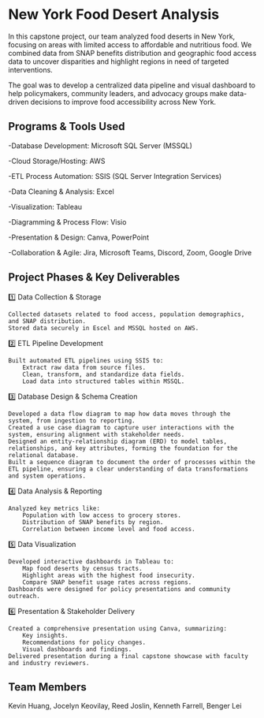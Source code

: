 # New York Food Desert Analysis
In this capstone project, our team analyzed food deserts in New York, focusing on areas with limited access to affordable and nutritious food. We combined data from SNAP benefits distribution and geographic food access data to uncover disparities and highlight regions in need of targeted interventions.

The goal was to develop a centralized data pipeline and visual dashboard to help policymakers, community leaders, and advocacy groups make data-driven decisions to improve food accessibility across New York.

## Programs & Tools Used

-Database Development:	Microsoft SQL Server (MSSQL)

-Cloud Storage/Hosting:	AWS

-ETL Process Automation:	SSIS (SQL Server Integration Services)

-Data Cleaning & Analysis:	Excel

-Visualization:	Tableau

-Diagramming & Process Flow:	Visio

-Presentation & Design:	Canva, PowerPoint

-Collaboration & Agile:	Jira, Microsoft Teams, Discord, Zoom, Google Drive

## Project Phases & Key Deliverables
1️⃣ Data Collection & Storage

    Collected datasets related to food access, population demographics, and SNAP distribution.
    Stored data securely in Escel and MSSQL hosted on AWS.

2️⃣ ETL Pipeline Development

    Built automated ETL pipelines using SSIS to:
        Extract raw data from source files.
        Clean, transform, and standardize data fields.
        Load data into structured tables within MSSQL.

3️⃣ Database Design & Schema Creation

    Developed a data flow diagram to map how data moves through the system, from ingestion to reporting.
    Created a use case diagram to capture user interactions with the system, ensuring alignment with stakeholder needs.
    Designed an entity-relationship diagram (ERD) to model tables, relationships, and key attributes, forming the foundation for the relational database.
    Built a sequence diagram to document the order of processes within the ETL pipeline, ensuring a clear understanding of data transformations and system operations.

4️⃣ Data Analysis & Reporting

    Analyzed key metrics like:
        Population with low access to grocery stores.
        Distribution of SNAP benefits by region.
        Correlation between income level and food access.

5️⃣ Data Visualization

    Developed interactive dashboards in Tableau to:
        Map food deserts by census tracts.
        Highlight areas with the highest food insecurity.
        Compare SNAP benefit usage rates across regions.
    Dashboards were designed for policy presentations and community outreach.

6️⃣ Presentation & Stakeholder Delivery

    Created a comprehensive presentation using Canva, summarizing:
        Key insights.
        Recommendations for policy changes.
        Visual dashboards and findings.
    Delivered presentation during a final capstone showcase with faculty and industry reviewers.

## Team Members

Kevin Huang, Jocelyn Keovilay, Reed Joslin, Kenneth Farrell, Benger Lei
